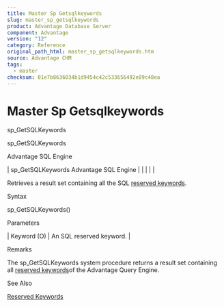 ```yaml
---
title: Master Sp Getsqlkeywords
slug: master_sp_getsqlkeywords
product: Advantage Database Server
component: Advantage
version: "12"
category: Reference
original_path_html: master_sp_getsqlkeywords.htm
source: Advantage CHM
tags:
  - master
checksum: 01e7b8636034b1d9454c42c533656492e89c48ea
---
```


# Master Sp Getsqlkeywords

sp\_GetSQLKeywords

sp\_GetSQLKeywords

Advantage SQL Engine

| sp\_GetSQLKeywords  Advantage SQL Engine |  |  |  |  |

Retrieves a result set containing all the SQL [reserved keywords](master_reserved_keywords.md).

Syntax

sp\_GetSQLKeywords()

Parameters

| Keyword (O) | An SQL reserved keyword. |

Remarks

The sp\_GetSQLKeywords system procedure returns a result set containing all [reserved keywords](master_reserved_keywords.md)of the Advantage Query Engine.

See Also

[Reserved Keywords](master_reserved_keywords.md)

